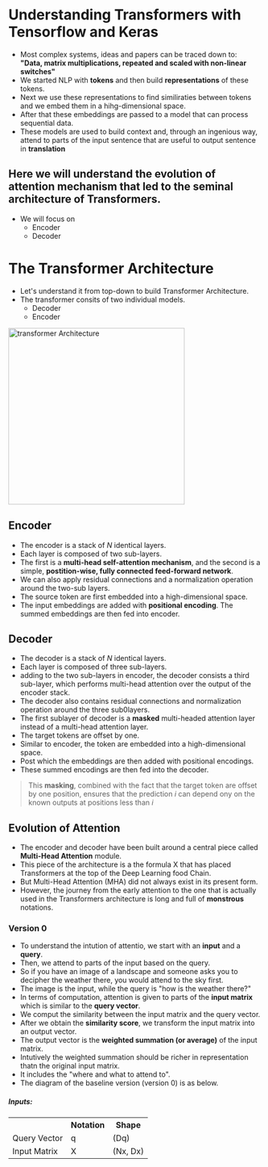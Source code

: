 # Understanding Transformers with Tensorflow and Keras
* Most complex systems, ideas and papers can be traced down to:</br>
<b>"Data, matrix multiplications, repeated and scaled with non-linear switches"</b>
* We started NLP with <b>tokens</b> and then build <b>representations</b> of these tokens.
* Next we use these representations to find similiraties between tokens and we embed them in a hihg-dimensional space.
* After that these embeddings are passed to a model that can process sequential data.
* These models are used to build context and, through an ingenious way, attend to parts of the input sentence that are useful to output sentence in <b>translation</b></br>
## Here we will understand the evolution of attention mechanism that led to the seminal architecture of Transformers.
* We will focus on
    - Encoder
    - Decoder

# The Transformer Architecture
* Let's understand it from top-down to build Transformer Architecture.
* The transformer consits of two individual models.
    - Decoder
    - Encoder
<img src="images/transformer_arch_2.png" width="350" title="transformer Architecture">

## Encoder
* The encoder is a stack of _N_ identical layers.
* Each layer is composed of two sub-layers.
* The first is a **multi-head self-attention mechanism**, and the second is a simple, **postition-wise, fully connected feed-forward network**.
* We can also apply residual connections and a normalization operation around the two-sub layers.
* The source token are first embedded into a high-dimensional space.
* The input embeddings are added with **positional encoding**. The summed embeddings are then fed into encoder.

## Decoder
* The decoder is a stack of _N_ identical layers.
* Each layer is composed of three sub-layers.
* adding to the two sub-layers in encoder, the decoder consists a third sub-layer, which performs multi-head attention over the output of the encoder stack.
* The decoder also contains residual connections and normalization operation around the three sub0layers.
* The first sublayer of decoder is a **masked** multi-headed attention layer instead of a multi-head attention layer.
* The target tokens are offset by one.
* Similar to encoder, the token are embedded into a high-dimensional space.
* Post which the embeddings are then added with positional encodings.
* These summed encodings are then fed into the decoder.
> This __masking__, combined with the fact that the target token are offset by one position, ensures that the prediction _i_ can depend ony on the known outputs at  positions less than _i_
## Evolution of Attention
* The encoder and decoder have been built around a central piece called **Multi-Head Attention** module.
* This piece of the architecture is a the formula X that has placed Transformers at the top of the Deep Learning food Chain.
* But Multi-Head Attention (MHA) did not always exist in its present form.
* However, the journey from the early attention to the one that is actually used in the Transformers architecture is long and full of **monstrous** notations.
### Version 0
* To understand the intution of attentio, we start with an **input** and a **query**.
* Then, we attend to parts of the input based on the query.
* So if you have an image of a landscape and someone asks you to decipher the weather there, you would attend to the sky first.
* The image is the input, while the query is "how is the weather there?"
* In terms of computation, attention is given to parts of the **input matrix** which is similar to the **query vector**.
* We comput the similarity between the input matrix and the query vector.
* After we obtain the **similarity score**, we transform the input matrix into an output vector.
* The output vector is the **weighted summation (or average)** of the input matrix.
* Intutively the weighted summation should be richer in representation thatn the original input matrix.
* It includes the "where and what to attend to".
* The diagram of the baseline version (version 0) is as below.
##### Inputs:
<table>
    <tr>
        <th></th>
        <th>Notation</th>
        <th>Shape</th>
    </tr>
    <tr>
        <td>Query Vector</td>
        <td>q</td>
        <td>(Dq)</td>
    </tr>
    <tr>
        <td>Input Matrix</td>
        <td>X</td>
        <td>(Nx, Dx)</td>
    </tr>
</table>